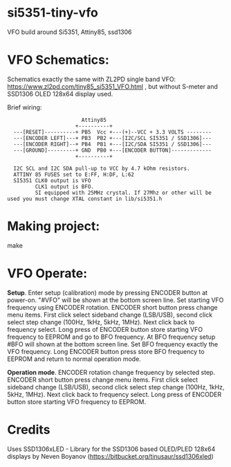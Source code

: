 # si5351-tiny-vfo
VFO build around Si5351, Attiny85, ssd1306

# VFO Schematics:

Schematics exactly the same with ZL2PD single band VFO: https://www.zl2pd.com/tiny85_si5351_VFO.html , but without S-meter and
SSD1306 OLED 128x64 display used.

Brief wiring:
```
                        Attiny85
                      +----------+   
  ---[RESET]----------+ PB5  Vcc +---(+)--VCC + 3.3 VOLTS --------
  ---[ENCODER LEFT]---+ PB3  PB2 +---[I2C/SCL SI5351 / SSD1306]---
  ---[ENCODER RIGHT]--+ PB4  PB1 +---[I2C/SDA SI5351 / SSD1306]---
  ---[GROUND]---------+ GND  PB0 +---[ENCODER BUTTON]-------------
                      +----------+
  
  I2C SCL and I2C SDA pull-up to VCC by 4.7 kOhm resistors. 
  ATTINY 85 FUSES set to E:FF, H:DF, L:62
  SI5351 CLK0 output is VFO
         CLK1 output is BFO. 
         SI equipped with 25MHz crystal. If 27Mhz or other will be used you must change XTAL constant in lib/si5351.h
```

# Making project:

make

# VFO Operate:

**Setup**.
Enter setup (calibration) mode by pressing ENCODER button at power-on. "#VFO" will be shown at the bottom screen line. 
Set starting VFO frequency using ENCODER rotation. ENCODER short button press change menu items. First click select 
sideband change (LSB/USB), second click select step change (100Hz, 1kHz, 5kHz, 1MHz). Next click back to frequency select. 
Long press of ENCODER button store starting VFO frequency to EEPROM and go to BFO frequency. 
At BFO frequency setup #BFO will shown at the bottom screen line. Set BFO frequency exactly the VFO frequency. Long ENCODER
button press store BFO frequency to EEPROM and return to normal operation mode. 

**Operation mode**.
ENCODER rotation change frequency by selected step. ENCODER short button press change menu items. First click select 
sideband change (LSB/USB), second click select step change (100Hz, 1kHz, 5kHz, 1MHz). Next click back to frequency select.
Long press of ENCODER button store starting VFO frequency to EEPROM.

# Credits

Uses SSD1306xLED - Library for the SSD1306 based OLED/PLED 128x64 displays by Neven Boyanov (https://bitbucket.org/tinusaur/ssd1306xled)